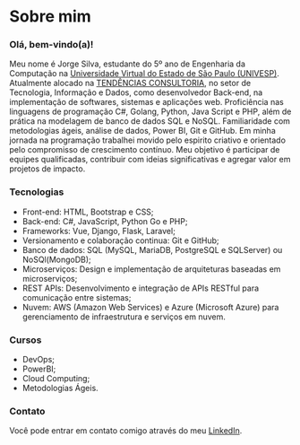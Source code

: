 # Sobre mim

### Olá, bem-vindo(a)!

Meu nome é Jorge Silva, estudante do 5º ano de Engenharia da Computação na <a href="https://univesp.br/" target="_blank">Universidade Virtual do Estado de São Paulo (UNIVESP)</a>. Atualmente alocado na <a href="https://tendencias.com.br/" target="_blank">TENDÊNCIAS CONSULTORIA</a>, no setor de Tecnologia, Informação e Dados, como desenvolvedor Back-end, na implementação de softwares, sistemas e aplicações web. Proficiência nas linguagens de programação C#, Golang, Python, Java Script e PHP, além de prática na modelagem de banco de dados SQL e NoSQL. Familiaridade com metodologias ágeis, análise de dados,  Power BI, Git e GitHub. Em minha jornada na programação trabalhei movido pelo espirito criativo e orientado pelo compromisso de crescimento contínuo. Meu objetivo é participar de equipes qualificadas, contribuir com ideias significativas e agregar valor em projetos de impacto.

### Tecnologias
* Front-end: HTML, Bootstrap e CSS;
* Back-end: C#, JavaScript, Python Go e PHP;
* Frameworks: Vue, Django, Flask, Laravel;
* Versionamento e colaboração continua: Git e GitHub;
* Banco de dados: SQL (MySQL, MariaDB, PostgreSQL e SQLServer) ou NoSQl(MongoDB);
* Microserviços: Design e implementação de arquiteturas baseadas em microserviços;
* REST APIs: Desenvolvimento e integração de APIs RESTful para comunicação entre sistemas;
* Nuvem: AWS (Amazon Web Services) e Azure (Microsoft Azure) para gerenciamento de infraestrutura e serviços em nuvem.

### Cursos
* DevOps;
* PowerBI;
* Cloud Computing;
* Metodologias Ágeis.

### Contato
Você pode entrar em contato comigo através do meu [LinkedIn](https://www.linkedin.com/in/jorge-silvva/).
